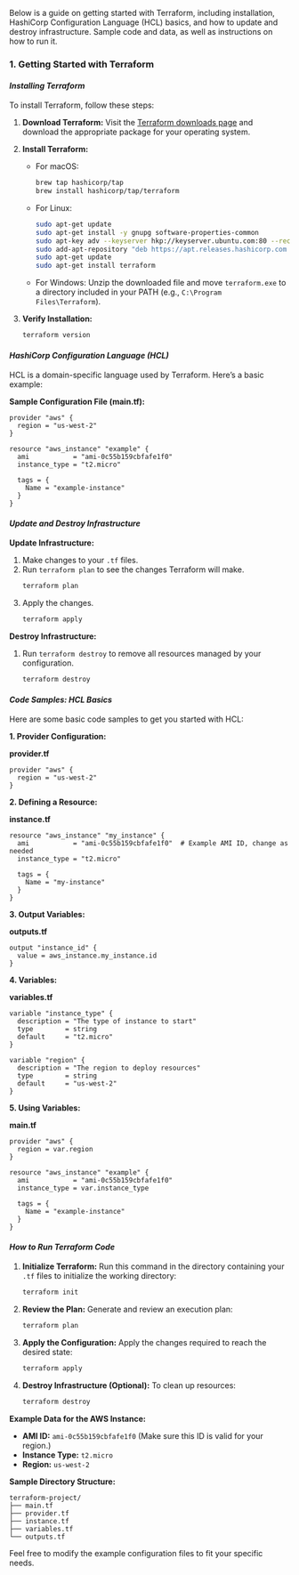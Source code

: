 Below is a guide on getting started with Terraform, including installation, HashiCorp Configuration Language (HCL) basics, and how to update and destroy infrastructure. Sample code and data, as well as instructions on how to run it.

### 1. Getting Started with Terraform

#### *Installing Terraform*

To install Terraform, follow these steps:

1. **Download Terraform:**
   Visit the [Terraform downloads page](https://www.terraform.io/downloads.html) and download the appropriate package for your operating system.

2. **Install Terraform:**
   - For macOS:
     ```sh
     brew tap hashicorp/tap
     brew install hashicorp/tap/terraform
     ```
   - For Linux:
     ```sh
     sudo apt-get update
     sudo apt-get install -y gnupg software-properties-common
     sudo apt-key adv --keyserver hkp://keyserver.ubuntu.com:80 --recv-keys 0xC2C12A8F
     sudo add-apt-repository "deb https://apt.releases.hashicorp.com $(lsb_release -cs) main"
     sudo apt-get update
     sudo apt-get install terraform
     ```
   - For Windows:
     Unzip the downloaded file and move `terraform.exe` to a directory included in your PATH (e.g., `C:\Program Files\Terraform`).

3. **Verify Installation:**
   ```sh
   terraform version
   ```

#### *HashiCorp Configuration Language (HCL)*

HCL is a domain-specific language used by Terraform. Here’s a basic example:

**Sample Configuration File (main.tf):**
```hcl
provider "aws" {
  region = "us-west-2"
}

resource "aws_instance" "example" {
  ami           = "ami-0c55b159cbfafe1f0"
  instance_type = "t2.micro"

  tags = {
    Name = "example-instance"
  }
}
```

#### *Update and Destroy Infrastructure*

**Update Infrastructure:**

1. Make changes to your `.tf` files.
2. Run `terraform plan` to see the changes Terraform will make.
   ```sh
   terraform plan
   ```
3. Apply the changes.
   ```sh
   terraform apply
   ```

**Destroy Infrastructure:**

1. Run `terraform destroy` to remove all resources managed by your configuration.
   ```sh
   terraform destroy
   ```

#### *Code Samples: HCL Basics*

Here are some basic code samples to get you started with HCL:

**1. Provider Configuration:**

**provider.tf**
```hcl
provider "aws" {
  region = "us-west-2"
}
```

**2. Defining a Resource:**

**instance.tf**
```hcl
resource "aws_instance" "my_instance" {
  ami           = "ami-0c55b159cbfafe1f0"  # Example AMI ID, change as needed
  instance_type = "t2.micro"

  tags = {
    Name = "my-instance"
  }
}
```

**3. Output Variables:**

**outputs.tf**
```hcl
output "instance_id" {
  value = aws_instance.my_instance.id
}
```

**4. Variables:**

**variables.tf**
```hcl
variable "instance_type" {
  description = "The type of instance to start"
  type        = string
  default     = "t2.micro"
}

variable "region" {
  description = "The region to deploy resources"
  type        = string
  default     = "us-west-2"
}
```

**5. Using Variables:**

**main.tf**
```hcl
provider "aws" {
  region = var.region
}

resource "aws_instance" "example" {
  ami           = "ami-0c55b159cbfafe1f0"
  instance_type = var.instance_type

  tags = {
    Name = "example-instance"
  }
}
```

#### *How to Run Terraform Code*

1. **Initialize Terraform:**
   Run this command in the directory containing your `.tf` files to initialize the working directory:
   ```sh
   terraform init
   ```

2. **Review the Plan:**
   Generate and review an execution plan:
   ```sh
   terraform plan
   ```

3. **Apply the Configuration:**
   Apply the changes required to reach the desired state:
   ```sh
   terraform apply
   ```

4. **Destroy Infrastructure (Optional):**
   To clean up resources:
   ```sh
   terraform destroy
   ```

**Example Data for the AWS Instance:**
- **AMI ID:** `ami-0c55b159cbfafe1f0` (Make sure this ID is valid for your region.)
- **Instance Type:** `t2.micro`
- **Region:** `us-west-2`

**Sample Directory Structure:**
```
terraform-project/
├── main.tf
├── provider.tf
├── instance.tf
├── variables.tf
└── outputs.tf
```

Feel free to modify the example configuration files to fit your specific needs.
